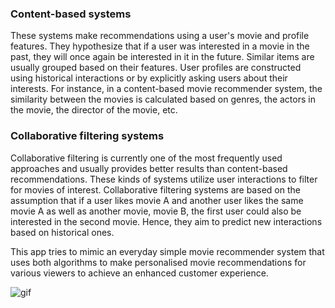 ### Content-based systems
These systems make recommendations using a user's movie and profile features. They hypothesize that if a user was interested in a movie in the past, they will once again be interested in it in the future. Similar items are usually grouped based on their features. User profiles are constructed using historical interactions or by explicitly asking users about their interests.
For instance, in a content-based movie recommender system, the similarity between the movies is calculated based on genres, the actors in the movie, the director of the movie, etc. 

### Collaborative filtering systems
Collaborative filtering is currently one of the most frequently used approaches and usually provides better results than content-based recommendations.
These kinds of systems utilize user interactions to filter for movies of interest. Collaborative filtering systems are based on the assumption that if a user likes movie A and another user likes the same movie A as well as another movie, movie B, the first user could also be interested in the second movie. Hence, they aim to predict new interactions based on historical ones.

This app tries to mimic an everyday simple movie recommender system that uses both algorithms to make personalised movie recommendations for various viewers to achieve an enhanced customer experience.

![gif](https://s3.amazonaws.com/codecademy-content/programs/code-foundations-path/ds-survey/utilitymatrix.gif)